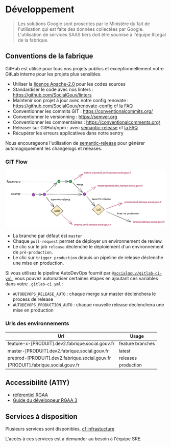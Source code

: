 # Développement

> Les solutions Google sont proscrites par le Ministère du fait de l'utilisation qui est faite des données collectées par Google. L'utilisation de services SAAS tiers doit être soumise à l'équipe #Legal de la fabrique.

## Conventions de la fabrique

GitHub est utilisé pour tous nos projets publics et exceptionnellement notre GitLab interne pour les projets plus sensibles.

- Utiliser la [licence Apache-2.0](https://www.numerique.gouv.fr/publications/politique-logiciel-libre/pratique/#aide-au-choix-de-la-licence) pour les codes sources
- Standardiser le code avec nos linters : https://github.com/SocialGouv/linters
- Maintenir son projet à jour avec notre config renovate : https://github.com/SocialGouv/renovate-config cf [la FAQ](/faq?id=utilisation-de-renovate)
- Conventionner les commits GIT : https://conventionalcommits.org/
- Conventionner le versionning : https://semver.org
- Conventionner les commentaires : https://conventionalcomments.org/
- Releaser sur GitHub/npm : avec [semantic-release](https://github.com/semantic-release/semantic-release) cf [la FAQ](/faq?id=installer-semantic-release)
- Récupérer les erreurs applicatives dans notre sentry

Nous encourageons l'utilisation de [semantic-release](/faq?id=installer-semantic-release) pour générer automagiquement les changelogs et releases.

### GIT Flow

[![](_media/git-flow-simple.png ":size=700x280")](https://excalidraw.com/#json=5098019938631680,IXyWEfTp2NTWbAiBT43D9g)

- La branche par défaut est `master`
- Chaque `pull-request` permet de déployer un environnement de review.
- Le clic sur le job `release` déclenche le déploiement d'un environnement de `pré-production`.
- Le clic sur `trigger production` depuis un pipeline de release déclenche une mise en production.

Si vous utilisez le pipeline AutoDevOps fournit par [`@socialgouv/gitlab-ci-yml`](https://github.com/SocialGouv/gitlab-ci-yml/), vous pouvez automatiser certaines étapes en ajoutant ces variables dans votre `.gitlab-ci.yml` :

- `AUTODEVOPS_RELEASE_AUTO` : chaque merge sur master déclenchera le process de release
- `AUTODEVOPS_PRODUCTION_AUTO` : chaque nouvelle release déclenchera une mise en production

### Urls des environnements

| Url                                              | Usage            |
| ------------------------------------------------ | ---------------- |
| feature-x-[PRODUIT].dev2.fabrique.social.gouv.fr | feature branches |
| master-[PRODUIT].dev2.fabrique.social.gouv.fr    | latest           |
| preprod-[PRODUIT].dev2.fabrique.social.gouv.fr   | releases         |
| [PRODUIT].fabrique.social.gouv.fr                | production       |

## Accessibilité (A11Y)

- [référentiel RGAA](https://design.numerique.gouv.fr/en/outils/audit-complementaire/)
- [Guide du développeur RGAA 3](https://github.com/DISIC/guide-developpeur)

## Services à disposition

Plusieurs services sont disponibles, [cf infrastucture](infrastructure?id=services-transverses)

L'accès à ces services est à demander au besoin à l'équipe SRE.
